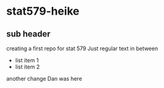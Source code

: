 # stat579-heike
## sub header

creating a first repo for stat 579
Just regular text in between

- list item 1
- list item 2


another change
Dan was here
